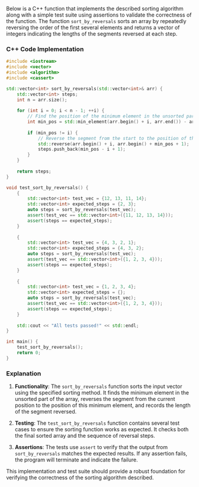 Below is a C++ function that implements the described sorting algorithm along with a simple test suite using assertions to validate the correctness of the function. The function `sort_by_reversals` sorts an array by repeatedly reversing the order of the first several elements and returns a vector of integers indicating the lengths of the segments reversed at each step.

### C++ Code Implementation

```cpp
#include <iostream>
#include <vector>
#include <algorithm>
#include <cassert>

std::vector<int> sort_by_reversals(std::vector<int>& arr) {
    std::vector<int> steps;
    int n = arr.size();
    
    for (int i = 0; i < n - 1; ++i) {
        // Find the position of the minimum element in the unsorted part
        int min_pos = std::min_element(arr.begin() + i, arr.end()) - arr.begin();
        
        if (min_pos != i) {
            // Reverse the segment from the start to the position of the minimum element
            std::reverse(arr.begin() + i, arr.begin() + min_pos + 1);
            steps.push_back(min_pos - i + 1);
        }
    }
    
    return steps;
}

void test_sort_by_reversals() {
    {
        std::vector<int> test_vec = {12, 13, 11, 14};
        std::vector<int> expected_steps = {2, 3};
        auto steps = sort_by_reversals(test_vec);
        assert(test_vec == std::vector<int>({11, 12, 13, 14}));
        assert(steps == expected_steps);
    }
    
    {
        std::vector<int> test_vec = {4, 3, 2, 1};
        std::vector<int> expected_steps = {4, 3, 2};
        auto steps = sort_by_reversals(test_vec);
        assert(test_vec == std::vector<int>({1, 2, 3, 4}));
        assert(steps == expected_steps);
    }
    
    {
        std::vector<int> test_vec = {1, 2, 3, 4};
        std::vector<int> expected_steps = {};
        auto steps = sort_by_reversals(test_vec);
        assert(test_vec == std::vector<int>({1, 2, 3, 4}));
        assert(steps == expected_steps);
    }
    
    std::cout << "All tests passed!" << std::endl;
}

int main() {
    test_sort_by_reversals();
    return 0;
}
```

### Explanation

1. **Functionality**: The `sort_by_reversals` function sorts the input vector using the specified sorting method. It finds the minimum element in the unsorted part of the array, reverses the segment from the current position to the position of this minimum element, and records the length of the segment reversed.

2. **Testing**: The `test_sort_by_reversals` function contains several test cases to ensure the sorting function works as expected. It checks both the final sorted array and the sequence of reversal steps.

3. **Assertions**: The tests use `assert` to verify that the output from `sort_by_reversals` matches the expected results. If any assertion fails, the program will terminate and indicate the failure.

This implementation and test suite should provide a robust foundation for verifying the correctness of the sorting algorithm described.
